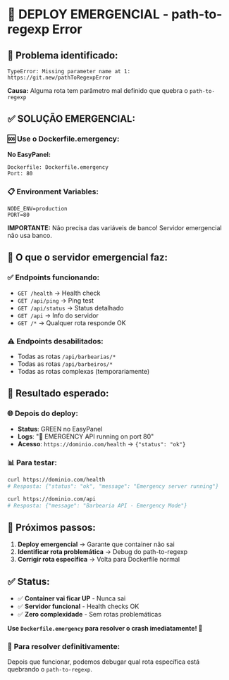 # 🚨 DEPLOY EMERGENCIAL - path-to-regexp Error

## 🚨 **Problema identificado:**

```
TypeError: Missing parameter name at 1: https://git.new/pathToRegexpError
```

**Causa:** Alguma rota tem parâmetro mal definido que quebra o `path-to-regexp`

## ✅ **SOLUÇÃO EMERGENCIAL:**

### 🆘 **Use o Dockerfile.emergency:**

**No EasyPanel:**

```
Dockerfile: Dockerfile.emergency
Port: 80
```

### 📋 **Environment Variables:**

```
NODE_ENV=production
PORT=80
```

**IMPORTANTE:** Não precisa das variáveis de banco! Servidor emergencial não usa banco.

## 🔧 **O que o servidor emergencial faz:**

### ✅ **Endpoints funcionando:**

- `GET /health` → Health check
- `GET /api/ping` → Ping test
- `GET /api/status` → Status detalhado
- `GET /api` → Info do servidor
- `GET /*` → Qualquer rota responde OK

### ⚠️ **Endpoints desabilitados:**

- Todas as rotas `/api/barbearias/*`
- Todas as rotas `/api/barbeiros/*`
- Todas as rotas complexas (temporariamente)

## 🎯 **Resultado esperado:**

### 🌐 **Depois do deploy:**

- **Status**: GREEN no EasyPanel
- **Logs**: "🚨 EMERGENCY API running on port 80"
- **Acesso**: `https://dominio.com/health` → `{"status": "ok"}`

### 📊 **Para testar:**

```bash
curl https://dominio.com/health
# Resposta: {"status": "ok", "message": "Emergency server running"}

curl https://dominio.com/api
# Resposta: {"message": "Barbearia API - Emergency Mode"}
```

## 🔄 **Próximos passos:**

1. **Deploy emergencial** → Garante que container não sai
2. **Identificar rota problemática** → Debug do path-to-regexp
3. **Corrigir rota específica** → Volta para Dockerfile normal

## ✅ **Status:**

- ✅ **Container vai ficar UP** - Nunca sai
- ✅ **Servidor funcional** - Health checks OK
- ✅ **Zero complexidade** - Sem rotas problemáticas

**Use `Dockerfile.emergency` para resolver o crash imediatamente! 🚨**

### 📝 **Para resolver definitivamente:**

Depois que funcionar, podemos debugar qual rota específica está quebrando o `path-to-regexp`.
